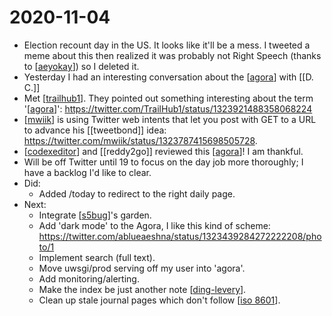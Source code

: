 # 2020-11-04

- Election recount day in the US. It looks like it'll be a mess. I tweeted a meme about this then realized it was probably not Right Speech (thanks to [[aeyokay]]) so I deleted it.
- Yesterday I had an interesting conversation about the [[agora]] with [[D. C.]]
- Met [[trailhub1]]. They pointed out something interesting about the term '[[agora]]': https://twitter.com/TrailHub1/status/1323921488358068224
- [[mwiik]] is using Twitter web intents that let you post with GET to a URL to advance his [[tweetbond]] idea: https://twitter.com/mwiik/status/1323787415698505728.
- [[codexeditor]] and [[reddy2go]] reviewed this [[agora]]! I am thankful.
- Will be off Twitter until 19 to focus on the day job more thoroughly; I have a backlog I'd like to clear.
- Did:
  - Added /today to redirect to the right daily page.
- Next:
  - Integrate [[s5bug]]'s garden.
  - Add 'dark mode' to the Agora, I like this kind of scheme: https://twitter.com/ablueaeshna/status/1323439284272222208/photo/1
  - Implement search (full text).
  - Move uwsgi/prod serving off my user into 'agora'.
  - Add monitoring/alerting.
  - Make the index be just another note [[ding-levery]].
  - Clean up stale journal pages which don't follow [[iso 8601]].

[//begin]: # "Autogenerated link references for markdown compatibility"
[aeyokay]: ../aeyokay "Aeyokay"
[agora]: ../agora "Agora"
[trailhub1]: ../trailhub1 "Trailhub1"
[mwiik]: ../mwiik "Mwiik"
[codexeditor]: ../codexeditor "Codexeditor"
[s5bug]: ../s5bug "S5bug"
[ding-levery]: ../ding-levery "Ding Levery"
[iso 8601]: ../iso-8601 "Iso 8601"
[//end]: # "Autogenerated link references"